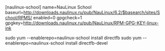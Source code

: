 [naulinux-school]
name=NauLinux School
baseurl=http://downloads.naulinux.ru/pub/NauLinux/6.2/$basearch/sites/School/RPMS/
enabled=0
gpgcheck=1
gpgkey=http://downloads.naulinux.ru/pub/NauLinux/RPM-GPG-KEY-linux-ink


sudo yum --enablerepo=naulinux-school install directfb
sudo yum --enablerepo=naulinux-school install directfb-devel

